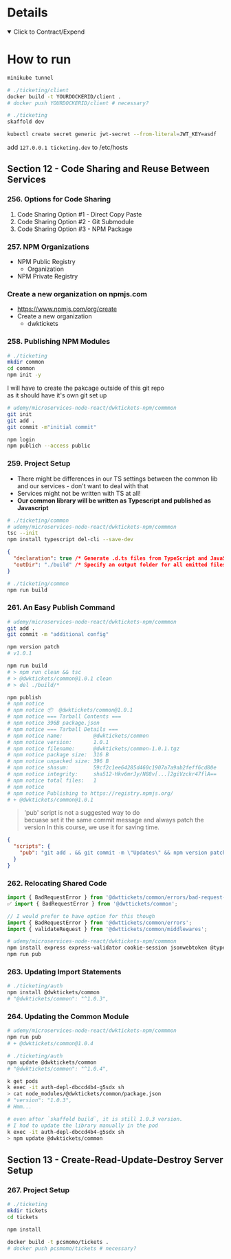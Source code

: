 # Details

<details open> 
  <summary>Click to Contract/Expend</summary>

# How to run

```sh
minikube tunnel

# ./ticketing/client
docker build -t YOURDOCKERID/client .
# docker push YOURDOCKERID/client # necessary?

# ./ticketing
skaffold dev

kubectl create secret generic jwt-secret --from-literal=JWT_KEY=asdf
```

add `127.0.0.1 ticketing.dev` to /etc/hosts

## Section 12 - Code Sharing and Reuse Between Services

### 256. Options for Code Sharing

1. Code Sharing Option #1 - Direct Copy Paste
2. Code Sharing Option #2 - Git Submodule
3. Code Sharing Option #3 - NPM Package

### 257. NPM Organizations

- NPM Public Registry
  - Organization
- NPM Private Registry

### Create a new organization on npmjs.com

- https://www.npmjs.com/org/create
- Create a new organization
  - dwktickets

### 258. Publishing NPM Modules

```sh
# ./ticketing
mkdir common
cd common
npm init -y
```

I will have to create the pakcage outside of this git repo\
as it should have it's own git set up

```sh
# udemy/microservices-node-react/dwktickets-npm/commmon
git init
git add .
git commit -m"initial commit"

npm login
npm publich --access public
```

### 259. Project Setup

- There might be differences in our TS settings between the common lib and our services - don't want to deal with that
- Services might not be written with TS at all!
- **Our common library will be written as Typescript and published as Javascript**

```sh
# ./ticketing/common
# udemy/microservices-node-react/dwktickets-npm/commmon
tsc --init
npm install typescript del-cli --save-dev
```

```json
{
  "declaration": true /* Generate .d.ts files from TypeScript and JavaScript files in your project. */,
  "outDir": "./build" /* Specify an output folder for all emitted files. */
}
```

```sh
# ./ticketing/common
npm run build
```

### 261. An Easy Publish Command

```sh
# udemy/microservices-node-react/dwktickets-npm/commmon
git add .
git commit -m "additional config"

npm version patch
# v1.0.1

npm run build
# > npm run clean && tsc
# > @dwktickets/common@1.0.1 clean
# > del ./build/*

npm publish
# npm notice
# npm notice 📦  @dwktickets/common@1.0.1
# npm notice === Tarball Contents ===
# npm notice 396B package.json
# npm notice === Tarball Details ===
# npm notice name:          @dwktickets/common
# npm notice version:       1.0.1
# npm notice filename:      @dwktickets/common-1.0.1.tgz
# npm notice package size:  316 B
# npm notice unpacked size: 396 B
# npm notice shasum:        59cf2c1ee64285d460c1907a7a9ab2feff6cd80e
# npm notice integrity:     sha512-Hkv6mrJy/N88v[...]2giVzckr47flA==
# npm notice total files:   1
# npm notice
# npm notice Publishing to https://registry.npmjs.org/
# + @dwktickets/common@1.0.1
```

> 'pub' script is not a suggested way to do \
> becuase set it the same commit message and always patch the version
> In this course, we use it for saving time.

```json
{
  "scripts": {
    "pub": "git add . && git commit -m \"Updates\" && npm version patch && npm run build && npm publish"
  }
}
```

### 262. Relocating Shared Code

```ts
import { BadRequestError } from '@dwttickets/common/errors/bad-request-error';
✅ import { BadRequestError } from '@dwttickets/common';

// I would prefer to have option for this though
import { BadRequestError } from '@dwttickets/common/errors';
import { validateRequest } from '@dwttickets/common/middlewares';
```

```sh
# udemy/microservices-node-react/dwktickets-npm/commmon
npm install express express-validator cookie-session jsonwebtoken @types/express @types/cookie-session @types/jsonwebtoken
npm run pub
```

### 263. Updating Import Statements

```sh
# ./ticketing/auth
npm install @dwktickets/common
# "@dwktickets/common": "^1.0.3",
```

### 264. Updating the Common Module

```sh
# udemy/microservices-node-react/dwktickets-npm/commmon
npm run pub
# + @dwktickets/common@1.0.4
```

```sh
# ./ticketing/auth
npm update @dwktickets/common
# "@dwktickets/common": "^1.0.4",
```

```sh
k get pods
k exec -it auth-depl-dbccd4b4-g5sdx sh
> cat node_modules/@dwktickets/common/package.json
# "version": "1.0.3",
# Hmm...

# even after `skaffold build`, it is still 1.0.3 version.
# I had to update the library manually in the pod
k exec -it auth-depl-dbccd4b4-g5sdx sh
> npm update @dwktickets/common
```

## Section 13 - Create-Read-Update-Destroy Server Setup

### 267. Project Setup

```sh
# ./ticketing
mkdir tickets
cd tickets

npm install
```

```sh
docker build -t pcsmomo/tickets .
# docker push pcsmomo/tickets # necessary?
```

</details>
